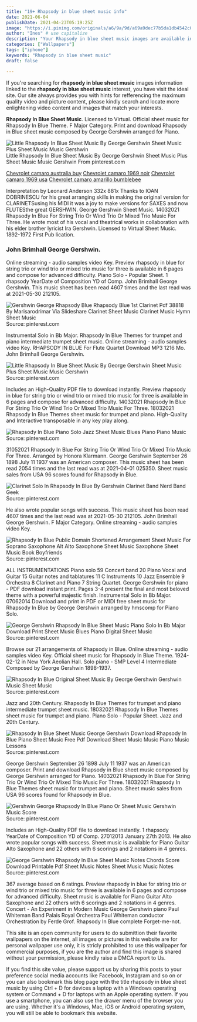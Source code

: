 ```yaml
---
title: "19+ Rhapsody in blue sheet music info"
date: 2021-06-04
publishDate: 2021-04-23T05:19:25Z
image: "https://i.pinimg.com/originals/a6/9a/9d/a69a9dec77b5da1db4542c057738cd1b.png"
author: "Ines" # use capitalize
description: "Your Rhapsody in blue sheet music images are available in this site. Rhapsody in blue sheet music are a topic that is being searched for and liked by netizens now. You can Get the Rhapsody in blue sheet music files here. Find and Download all free images."
categories: ["Wallpapers"]
tags: ["iphone"]
keywords: "Rhapsody in blue sheet music"
draft: false

---
```


If you're searching for **rhapsody in blue sheet music** images information linked to the **rhapsody in blue sheet music** interest, you have visit the ideal  site.  Our site always  provides you with  hints  for refferencing  the maximum  quality video and picture  content, please kindly search and locate more enlightening video content and images  that match your interests.

**Rhapsody In Blue Sheet Music**. Licensed to Virtual. Official sheet music for Rhapsody In Blue Theme. F Major Category. Print and download Rhapsody in Blue sheet music composed by George Gershwin arranged for Piano.

![Little Rhapsody In Blue Sheet Music By George Gershwin Sheet Music Plus Sheet Music Music Gershwin](https://i.pinimg.com/originals/1d/88/19/1d881953a7f7fd2ff7e50b427a2b82db.jpg "Little Rhapsody In Blue Sheet Music By George Gershwin Sheet Music Plus Sheet Music Music Gershwin")
Little Rhapsody In Blue Sheet Music By George Gershwin Sheet Music Plus Sheet Music Music Gershwin From pinterest.com

[Chevrolet camaro australia buy](/chevrolet-camaro-australia-buy/)
[Chevrolet camaro 1969 noir](/chevrolet-camaro-1969-noir/)
[Chevrolet camaro 1969 usa](/chevrolet-camaro-1969-usa/)
[Chevrolet camaro amarillo bumblebee](/chevrolet-camaro-amarillo-bumblebee/)

Interpretation by Leonard Anderson 332x 881x Thanks to IOAN DOBRINESCU for his great arranging skills in making the original version for CLARINETSusing his MIDI it was a joy to make versions for SAXES and now FLUTESthe great GERSHWIN. George Gershwin Sheet Music. 14032021 Rhapsody In Blue For String Trio Or Wind Trio Or Mixed Trio Music For Three. He wrote most of his vocal and theatrical works in collaboration with his elder brother lyricist Ira Gershwin. Licensed to Virtual Sheet Music. 1892-1972 First Pub lication.

### John Brimhall George Gershwin.

Online streaming - audio samples video Key. Preview rhapsody in blue for string trio or wind trio or mixed trio music for three is available in 6 pages and compose for advanced difficulty. Piano Solo - Popular Sheet. 1 rhapsody YearDate of Composition YD of Comp. John Brimhall George Gershwin. This music sheet has been read 4607 times and the last read was at 2021-05-30 212105.


![Gershwin George Rhapsody Blue Rhapsody Blue 1st Clarinet Pdf 38818 By Marisarodrimar Via Slideshare Clarinet Sheet Music Clarinet Music Hymn Sheet Music](https://i.pinimg.com/originals/01/b1/60/01b160cfb73e04f4a8f9859c3f3b5f02.jpg "Gershwin George Rhapsody Blue Rhapsody Blue 1st Clarinet Pdf 38818 By Marisarodrimar Via Slideshare Clarinet Sheet Music Clarinet Music Hymn Sheet Music")
Source: pinterest.com

Instrumental Solo in Bb Major. Rhapsody In Blue Themes for trumpet and piano intermediate trumpet sheet music. Online streaming - audio samples video Key. RHAPSODY IN BLUE For Flute Quartet Download MP3 1216 Mo. John Brimhall George Gershwin.

![Little Rhapsody In Blue Sheet Music By George Gershwin Sheet Music Plus Sheet Music Music Gershwin](https://i.pinimg.com/originals/1d/88/19/1d881953a7f7fd2ff7e50b427a2b82db.jpg "Little Rhapsody In Blue Sheet Music By George Gershwin Sheet Music Plus Sheet Music Music Gershwin")
Source: pinterest.com

Includes an High-Quality PDF file to download instantly. Preview rhapsody in blue for string trio or wind trio or mixed trio music for three is available in 6 pages and compose for advanced difficulty. 14032021 Rhapsody In Blue For String Trio Or Wind Trio Or Mixed Trio Music For Three. 18032021 Rhapsody In Blue Themes sheet music for trumpet and piano. High-Quality and Interactive transposable in any key play along.

![Rhapsody In Blue Piano Solo Jazz Sheet Music Blues Piano Piano Music](https://i.pinimg.com/originals/bf/3b/c1/bf3bc1b9f5969fcf67f7bd18ee53f68a.jpg "Rhapsody In Blue Piano Solo Jazz Sheet Music Blues Piano Piano Music")
Source: pinterest.com

31052021 Rhapsody In Blue For String Trio Or Wind Trio Or Mixed Trio Music For Three. Arranged by Honora Klarmann. George Gershwin September 26 1898 July 11 1937 was an American composer. This music sheet has been read 2054 times and the last read was at 2021-04-01 025350. Sheet music sales from USA 96 scores found for Rhapsody in Blue.

![Clarinet Solo In Rhapsody In Blue By Gershwin Clarinet Band Nerd Band Geek](https://i.pinimg.com/originals/d6/cc/8d/d6cc8d28214b4fa42d0699a5c7c36714.jpg "Clarinet Solo In Rhapsody In Blue By Gershwin Clarinet Band Nerd Band Geek")
Source: pinterest.com

He also wrote popular songs with success. This music sheet has been read 4607 times and the last read was at 2021-05-30 212105. John Brimhall George Gershwin. F Major Category. Online streaming - audio samples video Key.

![Rhapsody In Blue Public Domain Shortened Arrangement Sheet Music For Soprano Saxophone Alt Alto Saxophone Sheet Music Saxophone Sheet Music Book Boyfriends](https://i.pinimg.com/originals/b7/69/56/b769565ae783753bf0a9e5c39b9301c2.png "Rhapsody In Blue Public Domain Shortened Arrangement Sheet Music For Soprano Saxophone Alt Alto Saxophone Sheet Music Saxophone Sheet Music Book Boyfriends")
Source: pinterest.com

ALL INSTRUMENTATIONS Piano solo 59 Concert band 20 Piano Vocal and Guitar 15 Guitar notes and tablatures 11 C Instruments 10 Jazz Ensemble 9 Orchestra 8 Clarinet and Piano 7 String Quartet. George Gershwin for piano - PDF download instant print. Pages 3-4 present the final and most beloved theme with a powerful majestic finish. Instrumental Solo in Bb Major. 07062014 Download and print in PDF or MIDI free sheet music for Rhapsody In Blue by George Gershwin arranged by hmscomp for Piano Solo.

![George Gershwin Rhapsody In Blue Sheet Music Piano Solo In Bb Major Download Print Sheet Music Blues Piano Digital Sheet Music](https://i.pinimg.com/originals/ca/b9/3f/cab93f2bbc6ce7d6ab5b05660b14fefb.gif "George Gershwin Rhapsody In Blue Sheet Music Piano Solo In Bb Major Download Print Sheet Music Blues Piano Digital Sheet Music")
Source: pinterest.com

Browse our 21 arrangements of Rhapsody in Blue. Online streaming - audio samples video Key. Official sheet music for Rhapsody In Blue Theme. 1924-02-12 in New York Aeolian Hall. Solo piano - SMP Level 4 Intermediate Composed by George Gershwin 1898-1937.

![Rhapsody In Blue Original Sheet Music By George Gershwin Gershwin Music Sheet Music](https://i.pinimg.com/originals/22/c2/8a/22c28aecf5b6874e6f8df812c944e373.png "Rhapsody In Blue Original Sheet Music By George Gershwin Gershwin Music Sheet Music")
Source: pinterest.com

Jazz and 20th Century. Rhapsody In Blue Themes for trumpet and piano intermediate trumpet sheet music. 18032021 Rhapsody In Blue Themes sheet music for trumpet and piano. Piano Solo - Popular Sheet. Jazz and 20th Century.

![Rhapsody In Blue Sheet Music George Gershwin Download Rhapsody In Blue Piano Sheet Music Free Pdf Download Sheet Music Music Piano Music Lessons](https://i.pinimg.com/originals/c3/e9/65/c3e96558f894bb07e291e85c6a95a45b.jpg "Rhapsody In Blue Sheet Music George Gershwin Download Rhapsody In Blue Piano Sheet Music Free Pdf Download Sheet Music Music Piano Music Lessons")
Source: pinterest.com

George Gershwin September 26 1898 July 11 1937 was an American composer. Print and download Rhapsody in Blue sheet music composed by George Gershwin arranged for Piano. 14032021 Rhapsody In Blue For String Trio Or Wind Trio Or Mixed Trio Music For Three. 18032021 Rhapsody In Blue Themes sheet music for trumpet and piano. Sheet music sales from USA 96 scores found for Rhapsody in Blue.

![Gershwin George Rhapsody In Blue Piano Or Sheet Music Gershwin Music Score](https://i.pinimg.com/originals/3f/35/e9/3f35e9a889d0ffcedc06c03f2ef837de.jpg "Gershwin George Rhapsody In Blue Piano Or Sheet Music Gershwin Music Score")
Source: pinterest.com

Includes an High-Quality PDF file to download instantly. 1 rhapsody YearDate of Composition YD of Comp. 27012013 January 27th 2013. He also wrote popular songs with success. Sheet music is available for Piano Guitar Alto Saxophone and 22 others with 6 scorings and 2 notations in 4 genres.

![George Gershwin Rhapsody In Blue Sheet Music Notes Chords Score Download Printable Pdf Sheet Music Notes Sheet Music Music Notes](https://i.pinimg.com/originals/a6/9a/9d/a69a9dec77b5da1db4542c057738cd1b.png "George Gershwin Rhapsody In Blue Sheet Music Notes Chords Score Download Printable Pdf Sheet Music Notes Sheet Music Music Notes")
Source: pinterest.com

367 average based on 6 ratings. Preview rhapsody in blue for string trio or wind trio or mixed trio music for three is available in 6 pages and compose for advanced difficulty. Sheet music is available for Piano Guitar Alto Saxophone and 22 others with 6 scorings and 2 notations in 4 genres. Concert - An Experiment in Modern Music George Gershwin piano Paul Whiteman Band Palais Royal Orchestra Paul Whiteman conductor Orchestration by Ferde Grof. Rhapsody In Blue complete Forget-me-not.

This site is an open community for users to do submittion their favorite wallpapers on the internet, all images or pictures in this website are for personal wallpaper use only, it is stricly prohibited to use this wallpaper for commercial purposes, if you are the author and find this image is shared without your permission, please kindly raise a DMCA report to Us.

If you find this site value, please support us by sharing this posts to your preference social media accounts like Facebook, Instagram and so on or you can also bookmark this blog page with the title rhapsody in blue sheet music by using Ctrl + D for devices a laptop with a Windows operating system or Command + D for laptops with an Apple operating system. If you use a smartphone, you can also use the drawer menu of the browser you are using. Whether it's a Windows, Mac, iOS or Android operating system, you will still be able to bookmark this website.
